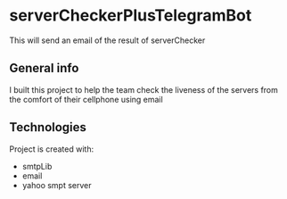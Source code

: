 # serverCheckerPlusTelegramBot

This will send an email of the result of serverChecker 


## General info
I built this project to help the team check the liveness of the servers from the comfort of their cellphone using email


## Technologies
Project is created with:
* smtpLib
* email
* yahoo smpt server

